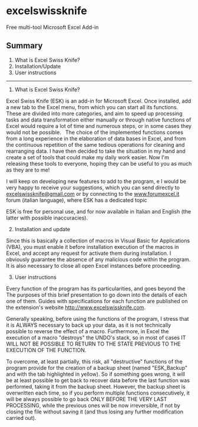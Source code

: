 # excelswissknife
Free multi-tool Microsoft Excel Add-in

Summary
----------------------------
1. What is Excel Swiss Knife?
2. Installation/Update
3. User instructions
----------------------------


1. What is Excel Swiss Knife?

Excel Swiss Knife (ESK) is an add-in for Microsoft Excel.
Once installed, add a new tab to the Excel menu, from which you can 
start all its functions. These are divided into more categories, and aim 
to speed up processing tasks and data transformation either manually 
or through native functions of Excel would require a lot of time and 
numerous steps, or in some cases they would not be possible.
 
The choice of the implemented functions comes from a long experience
in the elaboration of data bases in Excel, and from the continuous 
repetition of the same tedious operations for cleaning and rearranging 
data. I have then decided to take the situation in my hand and create 
a set of tools that could make my daily work easier. Now I'm releasing 
these tools to everyone, hoping they can be useful to you as much 
as they are to me!

I will keep on developing new features to add to the program, e
I would be very happy to receive your suggestions, which you can send
directly to excelswissknife@gmail.com or by connecting
to the www.forumexcel.it forum (italian language), 
where ESK has a dedicated topic

ESK is free for personal use, and for now available in Italian and
English (the latter with possible inaccuracies).


2. Installation and update

Since this is basically a collection of macros in Visual Basic
for Applications (VBA), you must enable it before installation
execution of the macros in Excel, and accept any request for
activate them during installation. I obviously guarantee the absence of
any malicious code within the program. It is also necessary to
close all open Excel instances before proceeding.


3. User instructions

Every function of the program has its particularities, and goes beyond the
The purposes of this brief presentation to go down into the details of each one
of them. Guides with specifications for each function are published on
the extension's website http://www.excelswissknife.com.

Generally speaking, before using the functions of the program, I
stress that it is ALWAYS necessary to back up your data, as it is not 
technically possible to reverse the effect of a macro. 
Furthermore, in Excel the execution of a macro "destroys" the UNDO's stack, 
so in most of cases IT WILL NOT BE POSSIBLE TO RETURN TO THE STATE PREVIOUS 
TO THE EXECUTION OF THE FUNCTION.

To overcome, at least partially, this risk, all "destructive" functions
of the program provide for the creation of a backup sheet (named 
"ESK_Backup" and with the tab highlighted in yellow).
So if something goes wrong, it will be at least possible to get back to 
recover data before the last function was performed, taking it from the
backup sheet. However, the backup sheet is overwritten each
time, so if you perform multiple functions consecutively, it will be
always possible to go back ONLY BEFORE THE VERY LAST PROCESSING,
while the previous ones will be now irreversible, if not by closing the 
file without saving it (and thus losing any further modification
carried out).

